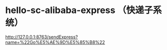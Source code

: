 # hello-sc-alibaba-express （快递子系统）

http://127.0.0.1:8763/sendExpress?name=%22Go%E5%AE%9D%E5%85%B8%22